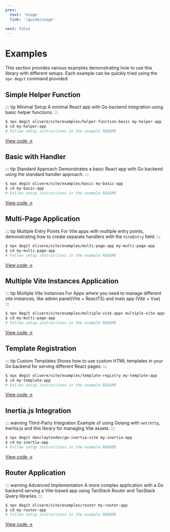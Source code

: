 ```yaml
---
prev:
  text: 'Usage'
  link: '/guide/usage'

next: false  
---
```


# Examples

This section provides various examples demonstrating how to use this library with different setups. Each example can be quickly tried using the `npx degit` command provided.

## Simple Helper Function

::: tip Minimal Setup
A minimal React app with Go backend integration using basic helper functions.
:::

```bash
$ npx degit olivere/vite/examples/helper-function-basic my-helper-app
$ cd my-helper-app
# Follow setup instructions in the example README
```

[View code →](https://github.com/olivere/vite/tree/main/examples/helper-function-basic)

## Basic with Handler

::: tip Standard Approach
Demonstrates a basic React app with Go backend using the standard handler approach.
:::

```bash
$ npx degit olivere/vite/examples/basic my-basic-app
$ cd my-basic-app
# Follow setup instructions in the example README
```

[View code →](https://github.com/olivere/vite/tree/main/examples/basic)


## Multi-Page Application

::: tip Multiple Entry Points
For Vite apps with multiple entry points, demonstrating how to create separate handlers with the `ViteEntry` field.
:::

```bash
$ npx degit olivere/vite/examples/multi-page-app my-multi-page-app
$ cd my-multi-page-app
# Follow setup instructions in the example README
```

[View code →](https://github.com/olivere/vite/tree/main/examples/multi-page-app)



## Multiple Vite Instances Application

::: tip Multiple Vite instances
For Apps where you need to manage different vite instances, like admin panel(Vite + ReactTS) and main app (Vite + Vue)
:::

```bash
$ npx degit olivere/vite/examples/multiple-vite-apps multiple-vite-apps
$ cd my-multi-page-app
# Follow setup instructions in the example README
```

[View code →](https://github.com/olivere/vite/tree/main/examples/multiple-vite-apps)

## Template Registration

::: tip Custom Templates
Shows how to use custom HTML templates in your Go backend for serving different React pages.
:::

```bash
$ npx degit olivere/vite/examples/template-registry my-template-app
$ cd my-template-app
# Follow setup instructions in the example README
```

[View code →](https://github.com/olivere/vite/tree/main/examples/template-registry)

## Inertia.js Integration

::: warning Third-Party Integration
Example of using Golang with `net/http`, Inertia.js and this library for managing Vite assets.
:::

```bash
$ npx degit danclaytondev/go-inertia-vite my-inertia-app
$ cd my-inertia-app
# Follow setup instructions in the example README
```

[View code →](https://github.com/danclaytondev/go-inertia-vite)


## Router Application

::: warning Advanced Implementation
A more complex application with a Go backend serving a Vite-based app using TanStack Router and TanStack Query libraries.
:::

```bash
$ npx degit olivere/vite/examples/router my-router-app
$ cd my-router-app
# Follow setup instructions in the example README
```

[View code →](https://github.com/olivere/vite/tree/main/examples/router)